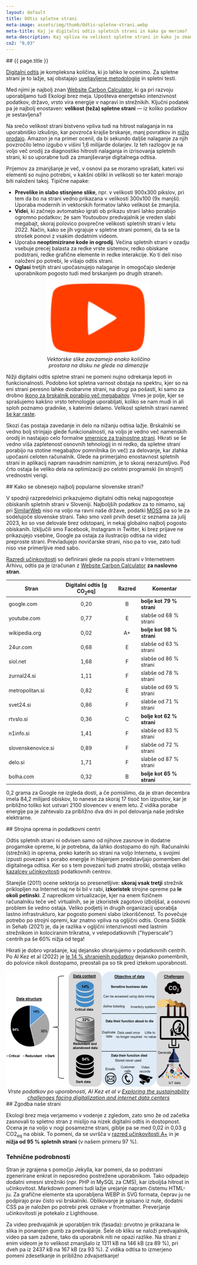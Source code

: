 ```yaml
---
layout: default
title: Odtis spletne strani
meta-image: assets/img/thumb/Odtis-spletne-strani.webp
meta-title: Kaj je digitalni odtis spletnih strani in kako ga merimo?
meta-description: Kaj vpliva na velikost spletne strani in kako jo zmanjšamo? Kako se obnesejo najbolj obiskane strani v Sloveniji? Kakšna je zgodba naše spletne strani?
co2: "0,03"
---
```


<div class="block" markdown="1">
## {{ page.title }}

[Digitalni odtis](o-akciji.html) je kompleksna količina, ki jo lahko le ocenimo. Za spletne strani je to lažje,
saj obstajajo <a href="https://developers.thegreenwebfoundation.org/co2js/explainer/methodologies-for-calculating-website-carbon/#carbon-estimation-models" target="_blank" rel="noopener">uveljavljene metodologije</a> in spletni testi.

Med njimi je najbolj znan <a href="https://www.websitecarbon.com/" target="_blank" rel="noopener">Website Carbon Calculator</a>, ki ga pri razvoju uporabljamo tudi Ekologi brez meja. Upošteva energetsko intenzivnost podatkov, državo, vrsto vira energije v napravi in strežnikih. Ključni podatek pa je najbolj enostaven: **velikost (teža) spletne strani** — iz koliko podatkov je sestavljena?

Na srečo velikost strani bistveno vpliva tudi na hitrost nalaganja in na uporabniško izkušnjo, kar povzroča krajše brskanje, manj povratkov in <a href="https://www.websitebuilderexpert.com/building-websites/website-load-time-statistics/" target="_blank" rel="noopener">nižjo prodajo</a>. Amazon je na primer ocenil, da bi sekundo daljše nalaganje za njih povzročilo letno izgubo v višini 1,6 milijarde dolarjev. Iz teh razlogov je na voljo več orodij za diagnostiko hitrosti nalaganja in izrisovanja spletnih strani, ki so uporabne tudi za zmanjševanje digitalnega odtisa.

Prijemov za zmanjšanje je več, v osnovi pa se moramo vprašati, kateri vsi elementi so nujno potrebni, v kakšni obliki in velikosti so ter kateri morajo biti naloženi takoj.
Tipične napake:
- **Prevelike in slabo stisnjene slike**, npr. v velikosti 900x300 pikslov, pri tem da bo na strani vedno prikazana v velikosti 300x100 (9x manjši). Uporaba modernih in vektorskih formatov lahko velikost še zmanjša.
- **Videi**, ki začnejo avtomatsko igrati ob prikazu strani lahko porabijo ogromno podatkov; že sam Youtoubov predvajalnik je vreden slabi megabajt, skoraj polovico povprečne velikosti spletnih strani v letu 2022. Način, kako se jih vgrajuje v spletne strani pomeni, da ta se ta strošek ponovi z vsakim dodatnim videom.
- Uporaba **neoptimizirane kode in ogrodij**. Večina spletnih strani v ozadju vsebuje precej balasta za redke vrste sistemov, redko obiskane podstrani, redke grafične elemente in redke interakcije. Ko ti deli niso naloženi po potrebi, le višajo odtis strani.
- **Oglasi** tretjih strani upočasnujejo nalaganje in omogočajo sledenje uporabnikom pogosto tudi med brskanjem po drugih straneh.

<div style="display: flex; justify-content: center; align-items: center;">
  <div style="max-width:285px">
		<img height="200" src="assets/img/ytplay.svg" alt="Primer SVG slike">
		<div style="font-size:0.9rem; font-style:italic;text-align: center;">Vektorske slike zavzamejo enako količino prostora na disku ne glede na dimenzije</div>
	</div>
</div>

Nižji digitalni odtis spletne strani ne pomeni nujno odrekanja lepoti in funkcionalnosti. Podobno kot spletna varnost obstaja na spektru, kjer so na eni strani peresno lahke dvobarvne strani, na drugi pa pošasti, ki samo za drobno <a href="https://iconmap.io/blog#speed-file-size--resolution" target="_blank" rel="noopener">ikono za brskalnik porabijo več megabajtov</a>. Vmes je polje, kjer se sprašujemo kakšno vrsto tehnologije uporabljati, koliko se nam mudi in ali sploh poznamo gradnike, s katerimi delamo. Velikost spletnih strani namreč <a href="https://almanac.httparchive.org/en/2022/page-weight#request-bytes" target="_blank" rel="noopener">še kar raste</a>.

Skozi čas postaja zavedanje in delo na nižanju odtisa lažje. Brskalniki se vedno bolj strinjajo glede funkcionalnosti, na voljo je vedno več namenskih orodij in nastajajo celo formalne <a href="https://w3c.github.io/sustyweb/" target="_blank" rel="noopener">smernice za trajnostne strani</a>. Hkrati se še vedno viša zapletenost osnovnih tehnologij in ni redko, da spletne strani porabijo na stotine megabajtov pomnilnika (in več) za delovanje, kar zlahka upočasni celoten računalnik. Glede na primerjalno enostavnost spletnih strani in aplikacij napram navadnim namiznim, je to skoraj nerazumljivo. Pod črto ostaja še veliko dela na optimizaciji po celotni programski (in strojni!) vrednostni verigi.
</div>


<div id="popular" class="block" markdown="1">
## Kako se obnesejo najbolj popularne slovenske strani?

V spodnji razpredelnici prikazujemo digitalni odtis nekaj najpogosteje obiskanih spletnih strani v Sloveniji. Najboljših podatkov za to nimamo, saj pri <a href="https://www.similarweb.com/top-websites/" target="_blank" rel="noopener">SimilarWeb</a> niso na voljo na ravni naše države, podatki <a href="https://www.moss-soz.si/rezultati/" target="_blank" rel="noopener">MOSS</a> pa so le za sodelujoče slovenske strani. Tako smo vzeli prvih deset iz seznama za julij 2023, ko so vse delovale brez odstopanj, in nekaj globalno najbolj pogosto obiskanih. Izključili smo Facebook, Instagram in Twitter, ki brez prijave ne prikazujejo vsebine, Google pa ostaja za ilustracijo odtisa na videz preproste strani. Prevladujejo novičarske strani, niso pa to vse, zato tudi niso vse primerljive med sabo.

<a href="https://sustainablewebdesign.org/digital-carbon-ratings/#toc-3" target="_blank" rel="noopener">Razredi učinkovitosti</a> so definirani glede na popis strani v Internetnem Arhivu, odtis pa je izračunan z <a href="https://www.websitecarbon.com/" target="_blank" rel="noopener">Website Carbon Calculator</a> **za naslovno stran**.

| Stran        | Digitalni odtis [g CO<sub>2</sub>eq] | Razred | Komentar |
| ------------ | :---: | :----: | --------------------- |
| google.com   | 0,20 | B | **bolje kot 79 % strani**
| youtube.com  | 0,77 | E | slabše od 68 % strani
| wikipedia.org | 0,02 | A+ | **bolje kot 98 % strani**
| 24ur.com     | 0,68 | E | slabše od 63 % strani
| siol.net     | 1,68 | F | slabše od 86 % strani
| zurnal24.si  | 1,11 | F | slabše od 78 % strani
| metropolitan.si | 0,82 | E | slabše od 69 % strani
| svet24.si    | 0,86 | F | slabše od 71 % strani
| rtvslo.si    | 0,36 | C | **bolje kot 62 % strani**
| n1info.si    | 1,41 | F | slabše od 83 % strani
| slovenskenovice.si | 0,89 | F | slabše od 72 % strani
| delo.si      | 1,71 | F | slabše od 87 % strani
| bolha.com    | 0,32 | B | **bolje kot 65 % strani**

0,2 grama za Google ne izgleda dosti, a če pomislimo, da je stran decembra imela 84,2 milijard obiskov, to nanese za skoraj 17 tisoč ton izpustov, kar je približno toliko kot ustvari 2100 slovencev v enem letu. Z vidika porabe energije pa je zahtevalo za približno dva dni in pol delovanja naše jedrske elektrarne.

</div>


<div class="block" markdown="1">
## Strojna oprema in podatkovni centri

Odtis spletnih strani ni odvisen samo od njihove zasnove in dodatne progamske opreme, ki je potrebna, da lahko dostopamo do njih. Računalniki (strežniki) in oprema, preko katerih so strani na voljo Internetu, s svojimi izpusti povezani s porabo energije in hlajenjem predstavljajo pomemben del digitalnega odtisa. Ker so s tem povezani tudi znatni stroški, obstaja veliko <a href="https://knowledge.sdialliance.org/data-center-metrics" target="_blank" rel="noopener">kazalcev učinkovitosti</a> podatkovnih centrov.

Starejše (2011) ocene sektorja so presenetljive: **skoraj vsak tretji** strežnik priklopljen na Internet naj ne bi bil v rabi, **izkoristek** strojne opreme pa **le okoli petinski**. Z napredkom virtualizacije, kjer na enem fizičnem računalniku teče več virtualnih, se je izkoristek zagotovo izboljšal, a osnovni problem še vedno ostaja. Veliko podjetij in drugih organizacij uporablja lastno infrastrukturo, kar pogosto pomeni slabo izkoriščenost. To povečuje potrebo po strojni opremi, kar znatno vpliva na ogljični odtis. Ocena Siddik in Sehab (2021) je, da je razlika v ogljični intenzivnosti med lastnim strežnikom in kolociranim trikratna, v velepodatkovnih ("hyperscale") centrih pa še 60% nižja od tega!

Hkrati je dobro vprašanje, kaj dejansko shranjujemo v podatkovnih centrih. Po Al Kez et al (2022) je <a href="https://www.sciencedirect.com/science/article/pii/S0959652622032115" target="_blank" rel="noopener">le 14 % shranjenih podatkov</a> dejansko pomembnih, do polovice nikoli dostopamo, preostali pa so tik pred iztekom uporabnosti.
<div id="img-data-usability">
  <div style="max-width:535px">
		<img height="317" width="535" src="assets/img/al-kez-dark-data.jpg" alt="Vrste podatkov po uporabnosti">
		<div style="font-size:0.9rem; font-style:italic;text-align: center;">Vrste podatkov po uporabnosti, Al Kez et al v <a href="https://www.sciencedirect.com/science/article/pii/S0959652622032115" target="_blank" rel="noopener">Exploring the sustainability challenges facing digitalization and internet data centers</a></div>
	</div>
</div>

</div>


<div class="block" markdown="1">
## Zgodba naše strani

Ekologi brez meja verjamemo v vodenje z zgledom, zato smo že od začetka zasnovali to spletno stran z mislijo na nizek digitalni odtis in dostopnost. Ocena je na voljo v nogi posamezne strani, giblje pa se med 0,02 in 0,03 g CO2<sub>eq</sub> na obisk. To pomeni, da se uvršča v <a href="https://sustainablewebdesign.org/digital-carbon-ratings/#toc-3" target="_blank" rel="noopener">razred učinkovitosti A+</a> in je **nižja od 95 % spletnih strani** (v našem primeru 97 %).


### Tehnične podrobnosti

Stran je zgrajena s pomočjo Jekylla, kar pomeni, da so podstrani zgenerirane enkrat in neposredno postrežene uporabnikom. Tako odpadejo dodatni vmesni strežniki (npr. PHP in MySQL za CMS), kar izboljša hitrost in učinkovitost. Markdown pomeni tudi lažje urejanje napram čistemu HTML-ju. Za grafične elemente sta uporabljena WEBP in SVG formata, čeprav ju ne podpirajo prav čisto vsi brskalniki. Oblikovanje je spisano iz nule, dodatni CSS pa je naložen po potrebi prek oznake v frontmatter. Preverjanje učinkovitosti je potekalo z Lighthouse.

Za video predvajalnik je uporabljen trik (fasada): prvotno je prikazana le slika in ponarejen gumb za predvajanje. Šele ob kliku se naloži predvajalnik, video pa sam zažene, tako da uporabnik niti ne opazi razlike. Na strani z enim videom je to velikost zmanjšalo iz 1311 kB na 146 kB (za 89 %), pri dveh pa iz 2437 kB na 167 kB (za 93 %). Z vidika odtisa to izmerjeno pomeni zdesetkanje in približno zdvajsetkanje!
